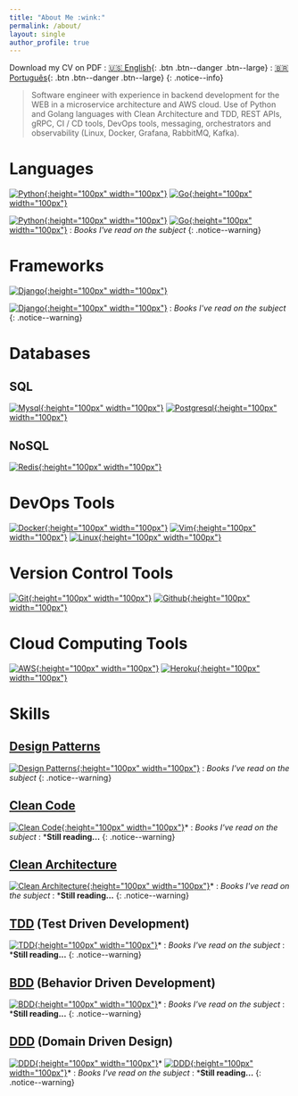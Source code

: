 ```yaml
---
title: "About Me :wink:"
permalink: /about/
layout: single
author_profile: true
---
```


<i class='fas fa-download'></i> Download my CV on PDF
: [🇺🇸 English](/assets/files/cv/en/cv.pdf){: .btn .btn--danger .btn--large}
: [🇧🇷 Português](/assets/files/cv/pt-br/cv.pdf){: .btn .btn--danger .btn--large}
{: .notice--info}

> Software engineer with experience in backend development for the WEB in a microservice architecture and AWS cloud. Use of Python and Golang languages with Clean Architecture and TDD, REST APIs, gRPC, CI / CD tools, DevOps tools, messaging, orchestrators and observability (Linux, Docker, Grafana, RabbitMQ, Kafka).

# Languages

[![Python](/assets/images/devicons/python/python-original.svg){:height="100px" width="100px"}](/tags/#python)
[![Go](/assets/images/devicons/go/go-original.svg){:height="100px" width="100px"}](/tags/#go)

[![Python](https://m.media-amazon.com/images/I/51CxdWNJ+OL.jpg){:height="100px" width="100px"}](https://greenteapress.com/wp/think-python-2e/) [![Go](https://imgv2-1-f.scribdassets.com/img/document/423243756/original/7b3ea40991/1597916187){:height="100px" width="100px"}](https://quii.gitbook.io/learn-go-with-tests/)
: <i class="fa fa-book" ></i> _Books I've read on the subject_
{: .notice--warning}

# Frameworks
[![Django](/assets/images/devicons/django/django-original.svg){:height="100px" width="100px"}](/tags/#django)

[![Django](https://m.media-amazon.com/images/I/51Hzve7dOUL._SX404_BO1,204,203,200_.jpg){:height="100px" width="100px"}](https://www.amazon.com.br/dp/098146730X/)
: <i class="fa fa-book" ></i> _Books I've read on the subject_
{: .notice--warning}

# Databases

## SQL
[![Mysql](/assets/images/devicons/mysql/mysql-original-wordmark.svg){:height="100px" width="100px"}](/tags/#mysql)
[![Postgresql](/assets/images/devicons/postgresql/postgresql-original-wordmark.svg){:height="100px" width="100px"}](/tags/#postgresql)

## NoSQL
[![Redis](/assets/images/devicons/redis/redis-original-wordmark.svg){:height="100px" width="100px"}](/tags/#redis)

# DevOps Tools
[![Docker](/assets/images/devicons/docker/docker-original-wordmark.svg){:height="100px" width="100px"}](/tags/#docker)
[![Vim](/assets/images/devicons/vim/vim-original.svg){:height="100px" width="100px"}](/tags/#vim)
[![Linux](/assets/images/devicons/linux/linux-original.svg){:height="100px" width="100px"}](/tags/#linux)

# Version Control Tools
[![Git](/assets/images/devicons/git/git-original-wordmark.svg){:height="100px" width="100px"}](/tags/#git)
[![Github](/assets/images/devicons/github/github-original-wordmark.svg){:height="100px" width="100px"}](/tags/#github)

# Cloud Computing Tools
[![AWS](/assets/images/devicons/amazonwebservices/amazonwebservices-original-wordmark.svg){:height="100px" width="100px"}](/tags/#aws)
[![Heroku](/assets/images/devicons/heroku/heroku-original-wordmark.svg){:height="100px" width="100px"}](/tags/#heroku)

# Skills

## [Design Patterns](/tags/#design-patterns)

[![Design Patterns](https://refactoring.guru/images/patterns/book/web-cover-en.png){:height="100px" width="100px"}](https://refactoring.guru/design-patterns/book/)
: <i class="fa fa-book" ></i> _Books I've read on the subject_
{: .notice--warning}

## [Clean Code](/tags/#clean-code)

[![Clean Code](https://m.media-amazon.com/images/I/41SH-SvWPxL.jpg){:height="100px" width="100px"}](https://www.amazon.com.br/dp/B001GSTOAM/)*
: <i class="fa fa-book" ></i> _Books I've read on the subject_
: ***Still reading...**
{: .notice--warning}

## [Clean Architecture](/tags/#clean-architecture)

[![Clean Architecture](https://m.media-amazon.com/images/I/411csr6Nn0L.jpg){:height="100px" width="100px"}](https://www.amazon.com.br/dp/B075LRM681/)*
: <i class="fa fa-book" ></i> _Books I've read on the subject_
: ***Still reading...**
{: .notice--warning}

## [TDD](/tags/#tdd) (Test Driven Development)

[![TDD](https://images-na.ssl-images-amazon.com/images/I/41pO5GqNtzL.jpg){:height="100px" width="100px"}](https://www.amazon.com.br/dp/0321146530/)*
: <i class="fa fa-book" ></i> _Books I've read on the subject_
: ***Still reading...**
{: .notice--warning}

## [BDD](/tags/#bdd) (Behavior Driven Development)

[![BDD](https://images-na.ssl-images-amazon.com/images/I/41RBIJYTR-L.jpg){:height="100px" width="100px"}](https://www.amazon.com.br/dp/161729165X)*
: <i class="fa fa-book" ></i> _Books I've read on the subject_
: ***Still reading...**
{: .notice--warning}

## [DDD](/tags/#ddd) (Domain Driven Design)

[![DDD](https://m.media-amazon.com/images/I/51OWGtzQLLL.jpg){:height="100px" width="100px"}](https://www.amazon.com.br/dp/B00794TAUG/)* [![DDD](https://m.media-amazon.com/images/I/51p16XLhuiL.jpg){:height="100px" width="100px"}](https://www.amazon.com.br/dp/B00BCLEBN8/)*
: <i class="fa fa-book" ></i> _Books I've read on the subject_
: ***Still reading...**
{: .notice--warning}
